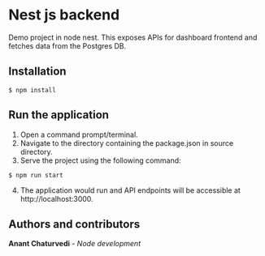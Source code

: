 # Nest js backend
Demo project in node nest. This exposes APIs for dashboard frontend and fetches data from the Postgres DB.

## Installation
```
$ npm install
```

## Run the application
1. Open a command prompt/terminal.
2. Navigate to the directory containing the package.json in source directory.
3. Serve the project using the following command:

```
$ npm run start
```
4. The application would run and API endpoints will be accessible at http://localhost:3000.

## Authors and contributors
**Anant Chaturvedi** - *Node development*
